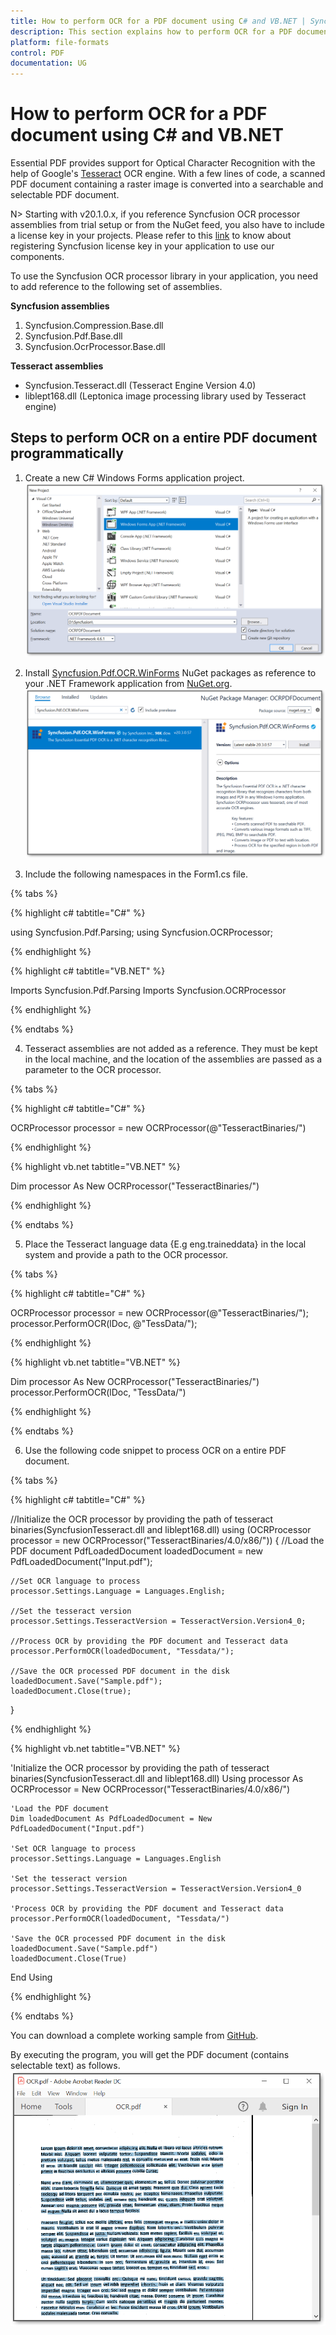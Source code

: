 ```yaml
---
title: How to perform OCR for a PDF document using C# and VB.NET | Syncfusion
description: This section explains how to perform OCR for a PDF document using syncfusion .NET OCR library in C# and VB.NET.
platform: file-formats
control: PDF
documentation: UG
---
```


# How to perform OCR for a PDF document using C# and VB.NET

Essential PDF provides support for Optical Character Recognition with the help of Google's [Tesseract](https://github.com/tesseract-ocr/tesseract) OCR engine. With a few lines of code, a scanned PDF document containing a raster image is converted into a searchable and selectable PDF document.

N> Starting with v20.1.0.x, if you reference Syncfusion OCR processor assemblies from trial setup or from the NuGet feed, you also have to include a license key in your projects. Please refer to this [link](https://help.syncfusion.com/common/essential-studio/licensing/license-key) to know about registering Syncfusion license key in your application to use our components.

To use the Syncfusion OCR processor library in your application, you need to add reference to the following set of assemblies.

<b>Syncfusion assemblies</b>
1. Syncfusion.Compression.Base.dll
2. Syncfusion.Pdf.Base.dll
3. Syncfusion.OcrProcessor.Base.dll

<b>Tesseract assemblies</b>
* Syncfusion.Tesseract.dll (Tesseract Engine Version 4.0)
* liblept168.dll (Leptonica image processing library used by Tesseract engine)

## Steps to perform OCR on a entire PDF document programmatically

1. Create a new C# Windows Forms application project. 
![create-project.png](OCR-Images/WF-OCR-project.png)

2. Install [Syncfusion.Pdf.OCR.WinForms](https://www.nuget.org/packages/Syncfusion.PDF.OCR.WinForms/) NuGet packages as reference to your .NET Framework application from [NuGet.org](https://www.nuget.org/). 
![NuGet project](OCR-Images/OCR-NuGet.png)

3. Include the following namespaces in the Form1.cs file.

{% tabs %}  

{% highlight c# tabtitle="C#" %}

using Syncfusion.Pdf.Parsing;
using Syncfusion.OCRProcessor;

{% endhighlight %}

{% highlight c# tabtitle="VB.NET" %}

Imports Syncfusion.Pdf.Parsing
Imports Syncfusion.OCRProcessor

{% endhighlight %}

{% endtabs %}  

4. Tesseract assemblies are not added as a reference. They must be kept in the local machine, and the location of the assemblies are passed as a parameter to the OCR processor.

{% tabs %}  

{% highlight c# tabtitle="C#" %}

OCRProcessor processor = new OCRProcessor(@"TesseractBinaries/")

{% endhighlight %}

{% highlight vb.net tabtitle="VB.NET" %}

Dim processor As New OCRProcessor("TesseractBinaries/")

{% endhighlight %}

{% endtabs %}  

5. Place the Tesseract language data {E.g eng.traineddata} in the local system and provide a path to the OCR processor.

{% tabs %}  

{% highlight c# tabtitle="C#" %}

OCRProcessor processor = new OCRProcessor(@"TesseractBinaries/");
processor.PerformOCR(lDoc, @"TessData/");

{% endhighlight %}

{% highlight vb.net tabtitle="VB.NET" %}

Dim processor As New OCRProcessor("TesseractBinaries/")
processor.PerformOCR(lDoc, "TessData/")

{% endhighlight %}

{% endtabs %} 

6. Use the following code snippet to process OCR on a entire PDF document.

{% tabs %}  

{% highlight c# tabtitle="C#" %}

//Initialize the OCR processor by providing the path of tesseract binaries(SyncfusionTesseract.dll and liblept168.dll)
using (OCRProcessor processor = new OCRProcessor("TesseractBinaries/4.0/x86/"))
{
    //Load the PDF document
    PdfLoadedDocument loadedDocument = new PdfLoadedDocument("Input.pdf");

    //Set OCR language to process
    processor.Settings.Language = Languages.English;

    //Set the tesseract version 
    processor.Settings.TesseractVersion = TesseractVersion.Version4_0;

    //Process OCR by providing the PDF document and Tesseract data
    processor.PerformOCR(loadedDocument, "Tessdata/");

    //Save the OCR processed PDF document in the disk
    loadedDocument.Save("Sample.pdf");
    loadedDocument.Close(true);
}

{% endhighlight %}

{% highlight vb.net tabtitle="VB.NET" %}

'Initialize the OCR processor by providing the path of tesseract binaries(SyncfusionTesseract.dll and liblept168.dll) 
Using processor As OCRProcessor = New OCRProcessor("TesseractBinaries/4.0/x86/")

    'Load the PDF document
    Dim loadedDocument As PdfLoadedDocument = New PdfLoadedDocument("Input.pdf")

    'Set OCR language to process
    processor.Settings.Language = Languages.English

    'Set the tesseract version 
    processor.Settings.TesseractVersion = TesseractVersion.Version4_0

    'Process OCR by providing the PDF document and Tesseract data
    processor.PerformOCR(loadedDocument, "Tessdata/")

    'Save the OCR processed PDF document in the disk
    loadedDocument.Save("Sample.pdf")
    loadedDocument.Close(True)

End Using

{% endhighlight %}

{% endtabs %} 

You can download a complete working sample from [GitHub]().

By executing the program, you will get the PDF document (contains selectable text) as follows. 
![output-pdf](OCR-Images/OCR-output-image.png)



